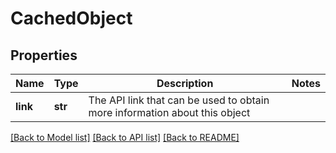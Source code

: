 # CachedObject

## Properties
Name | Type | Description | Notes
------------ | ------------- | ------------- | -------------
**link** | **str** | The API link that can be used to obtain more information about this object | 

[[Back to Model list]](../README.md#documentation-for-models) [[Back to API list]](../README.md#documentation-for-api-endpoints) [[Back to README]](../README.md)


